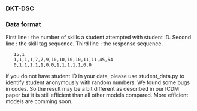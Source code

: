 ### DKT-DSC 


### Data format

First line : the number of skills a student attempted with student ID.
Second line : the skill tag sequence.
Third line : the response sequence.

 ```
    15,1
    1,1,1,1,7,7,9,10,10,10,10,11,11,45,54
    0,1,1,1,1,1,0,0,1,1,1,1,1,0,0
 ```
 
 if you do not have student ID in your data, please use student_data.py to identify student anonymously with random numbers.
 We found some bugs in codes. So the result may be a bit different as described in our ICDM paper but it is still efficient than all other models compared. More efficient models are comming soon. 
 
